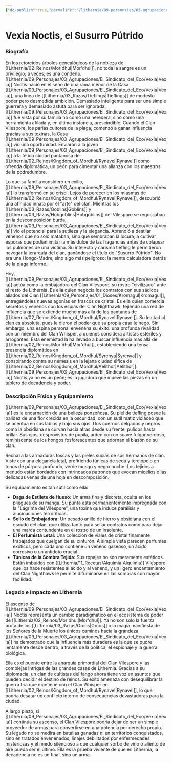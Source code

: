 ```yaml
---
{"dg-publish":true,"permalink":"/lithernia/09-personajes/03-agrupaciones/clan-vilespore/vexia-noctis/","tags":["lithernia","personajes","clan vilespore","Mor'dhul","tiefling","embajadora"]}
---
```


# Vexia Noctis, el Susurro Pútrido

### Biografía

En los retorcidos árboles genealógicos de la nobleza de [[Lithernia/02_Reinos/Mor'dhul\|Mor'dhul]], no toda la sangre es un privilegio; a veces, es una condena. [[Lithernia/09_Personajes/03_Agrupaciones/El_Sindicato_del_Eco/Vexia\|Vexia]] Noctis nació en el seno de una rama menor de la Casa [[Lithernia/09_Personajes/03_Agrupaciones/El_Sindicato_del_Eco/Vexia\|Vexia]], una línea de [[Lithernia/03_Razas/Tieflings\|Tieflings]] de modesto poder pero desmedida ambición. Demasiado inteligente para ser una simple guerrera y demasiado astuta para ser ignorada, [[Lithernia/09_Personajes/03_Agrupaciones/El_Sindicato_del_Eco/Vexia\|Vexia]] fue vista por su familia no como una heredera, sino como una herramienta afilada y, en última instancia, prescindible. Cuando el Clan Vilespore, los parias cultores de la plaga, comenzó a ganar influencia gracias a sus toxinas, la Casa [[Lithernia/09_Personajes/03_Agrupaciones/El_Sindicato_del_Eco/Vexia\|Vexia]] vio una oportunidad. Enviaron a la joven [[Lithernia/09_Personajes/03_Agrupaciones/El_Sindicato_del_Eco/Vexia\|Vexia]] a la fétida ciudad pantanosa de [[Lithernia/02_Reinos/Kingdom_of_Mordhul/Rynavel\|Rynavel]] como ofrenda diplomática, un peón para cimentar una alianza con los maestros de la podredumbre.

Lo que su familia consideró un exilio, [[Lithernia/09_Personajes/03_Agrupaciones/El_Sindicato_del_Eco/Vexia\|Vexia]] lo transformó en su crisol. Lejos de perecer en los miasmas de [[Lithernia/02_Reinos/Kingdom_of_Mordhul/Rynavel\|Rynavel]], descubrió una afinidad innata por el "arte" del clan. Mientras los [[Lithernia/03_Razas/Goblins\|Goblins]] y [[Lithernia/03_Razas/Hobgoblins\|Hobgoblins]] del Vilespore se regocijaban en la descomposición burda, [[Lithernia/09_Personajes/03_Agrupaciones/El_Sindicato_del_Eco/Vexia\|Vexia]] vio el potencial para la sutileza y la elegancia. Aprendió a destilar venenos que no solo mataban, sino que sembraban la locura; a cultivar esporas que podían imitar la más dulce de las fragancias antes de colapsar los pulmones de una víctima. Su intelecto y carisma tiefling le permitieron navegar la jerarquía del clan, ganándose el título de "Susurro Pútrido". No era una Hongo-Madre, sino algo más peligroso: la mente calculadora detrás de la plaga informe.

Hoy, [[Lithernia/09_Personajes/03_Agrupaciones/El_Sindicato_del_Eco/Vexia\|Vexia]] actúa como la embajadora del Clan Vilespore, su rostro "civilizado" ante el resto de Lithernia. Es ella quien negocia los contratos con sus sádicos aliados del Clan [[Lithernia/09_Personajes/01_Dioses/Kromagul\|Kromagul]], entregándoles nuevas agonías en frascos de cristal. Es ella quien comercia secretos y venenos con los espías del Clan Nighthawk, tejiendo una red de influencia que se extiende mucho más allá de los pantanos de [[Lithernia/02_Reinos/Kingdom_of_Mordhul/Rynavel\|Rynavel]]. Su lealtad al clan es absoluta, pues le dieron el poder que su propia casa le negó. Sin embargo, una espina personal envenena su éxito: una profunda rivalidad con un miembro del Clan Whisper, a quienes considera artistas estériles y arrogantes. Esta enemistad la ha llevado a buscar influencia más allá de [[Lithernia/02_Reinos/Mor'dhul\|Mor'dhul]], estableciendo una tensa presencia diplomática en [[Lithernia/02_Reinos/Kingdom_of_Mordhul/Syrenya\|Syrenya]] y conspirando contra su némesis en la lejana ciudad élfica de [[Lithernia/02_Reinos/Kingdom_of_Mordhul/Aelithor\|Aelithor]]. [[Lithernia/09_Personajes/03_Agrupaciones/El_Sindicato_del_Eco/Vexia\|Vexia]] Noctis ya no es un peón; es la jugadora que mueve las piezas en un tablero de decadencia y poder.

### Descripción Física y Equipamiento

[[Lithernia/09_Personajes/03_Agrupaciones/El_Sindicato_del_Eco/Vexia\|Vexia]] es la encarnación de una belleza ponzoñosa. Su piel de tiefling posee la palidez de una flor crecida en la oscuridad, con un sutil matiz violáceo que se acentúa en sus labios y bajo sus ojos. Dos cuernos delgados y negros como la obsidiana se curvan hacia atrás desde su frente, pulidos hasta brillar. Sus ojos, desprovistos de pupila, arden con un suave fulgor verdoso, reminiscente de los hongos fosforescentes que adornan el blasón de su clan.

Rechaza las armaduras toscas y las pieles sucias de sus hermanos de clan. Viste con una elegancia letal, prefiriendo túnicas de seda y terciopelo en tonos de púrpura profundo, verde musgo y negro noche. Los tejidos a menudo están bordados con intrincados patrones que evocan micelios o las delicadas venas de una hoja en descomposición.

Su equipamiento es tan sutil como ella:
*   **Daga de Estilete de Hueso:** Un arma fina y discreta, oculta en los pliegues de su manga. Su punta está permanentemente impregnada con la "Lágrima del Vilespore", una toxina que induce parálisis y alucinaciones terroríficas.
*   **Sello de Embajadora:** Un pesado anillo de hierro y obsidiana con el escudo del clan, que utiliza tanto para sellar contratos como para dejar una marca contundente en el rostro de un insolente.
*   **El Perfumista Letal:** Una colección de viales de cristal finamente trabajados que cuelgan de su cinturón. A simple vista parecen perfumes exóticos, pero cada uno contiene un veneno gaseoso, un ácido corrosivo o un antídoto crucial.
*   **Túnicas de la Sombra Tejida:** Sus ropajes no son meramente estéticos. Están imbuidos con [[Lithernia/11_Recetas/Alquimia\|Alquimia]] Vilespore que los hace resistentes al ácido y al veneno, y un ligero encantamiento del Clan Nighthawk le permite difuminarse en las sombras con mayor facilidad.

### Legado e Impacto en Lithernia

El ascenso de [[Lithernia/09_Personajes/03_Agrupaciones/El_Sindicato_del_Eco/Vexia\|Vexia]] Noctis representa un cambio paradigmático en el ecosistema de poder de [[Lithernia/02_Reinos/Mor'dhul\|Mor'dhul]]. Ya no son solo la fuerza bruta de los [[Lithernia/03_Razas/Orcos\|Orcos]] o la magia manifiesta de los Señores de la Muerte los únicos caminos hacia la grandeza. [[Lithernia/09_Personajes/03_Agrupaciones/El_Sindicato_del_Eco/Vexia\|Vexia]] ha demostrado que la influencia más duradera es la que se pudre lentamente desde dentro, a través de la política, el espionaje y la guerra biológica.

Ella es el puente entre la anarquía primordial del Clan Vilespore y las complejas intrigas de las grandes casas de Lithernia. Gracias a su diplomacia, un clan de cultistas del fango ahora tiene voz en asuntos que pueden decidir el destino de reinos. Su éxito amenaza con desequilibrar la guerra fría que mantiene con el Clan Whisper en [[Lithernia/02_Reinos/Kingdom_of_Mordhul/Rynavel\|Rynavel]], lo que podría desatar un conflicto interno de consecuencias devastadoras para la ciudad.

A largo plazo, si [[Lithernia/09_Personajes/03_Agrupaciones/El_Sindicato_del_Eco/Vexia\|Vexia]] continúa su ascenso, el Clan Vilespore podría dejar de ser un simple proveedor de armas para convertirse en una potencia por derecho propio. Su legado no se medirá en batallas ganadas ni en territorios conquistados, sino en tratados envenenados, linajes debilitados por enfermedades misteriosas y el miedo silencioso a que cualquier sorbo de vino o aliento de aire pueda ser el último. Ella es la prueba viviente de que en Lithernia, la decadencia no es un final, sino un arma.
